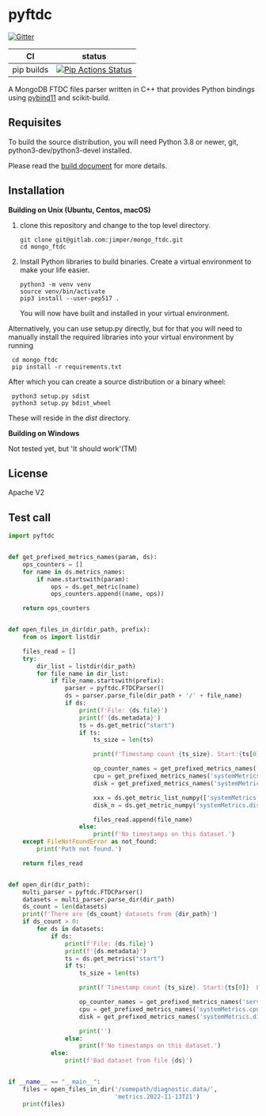 pyftdc
==============

[![Gitter][gitter-badge]][gitter-link]

|      CI              | status |
|----------------------|--------|
| pip builds           | [![Pip Actions Status][actions-pip-badge]][actions-pip-link] |



A MongoDB FTDC files parser written in C++ that provides Python bindings using [pybind11](https://github.com/pybind/pybind11) and scikit-build.



[gitter-badge]:            https://badges.gitter.im/pybind/Lobby.svg
[gitter-link]:             https://gitter.im/pybind/Lobby
[actions-badge]:           https://github.com/pybind/pyftdc/workflows/Tests/badge.svg
[actions-conda-link]:      https://github.com/pybind/pyftdc/actions?query=workflow%3AConda
[actions-conda-badge]:     https://github.com/pybind/pyftdc/workflows/Conda/badge.svg
[actions-pip-link]:        https://github.com/pybind/pyftdc/actions?query=workflow%3APip
[actions-pip-badge]:       https://github.com/pybind/pyftdc/workflows/Pip/badge.svg
[actions-wheels-link]:     https://github.com/pybind/pyftdc/actions?query=workflow%3AWheels
[actions-wheels-badge]:    https://github.com/pybind/pyftdc/workflows/Wheels/badge.svg



Requisites
------------

To build the source distribution, you will need Python 3.8 or newer, git, python3-dev/python3-devel installed.

Please read the [build document](docs/build.md) for more details.


Installation
------------

**Building on Unix (Ubuntu, Centos, macOS)**

  
 1. clone this repository and change to the top level directory.
      ```
      git clone git@gitlab.com:jimper/mongo_ftdc.git 
      cd mongo_ftdc
      ```
      
 2. Install Python libraries to build binaries. Create a virtual environment to make your life easier.
 
      ```
      python3 -m venv venv
      source venv/bin/activate
      pip3 install --user-pep517 .
      ```
      
    You will now have built and installed in your virtual environment.
    

Alternatively, you can use setup.py directly, but for that you will need to manually install the required libraries into your virtual environment by running

     
     cd mongo_ftdc
     pip install -r requirements.txt
     
     
After which you can create a source distribution or a binary wheel:

     
     python3 setup.py sdist
     python3 setup.py bdist_wheel
     
These will reside in the _dist_ directory.


**Building on Windows**
  
  Not tested yet, but 'It should work'(TM)
  


License
-------

Apache V2

Test call
---------

```python
import pyftdc


def get_prefixed_metrics_names(param, ds):
    ops_counters = []
    for name in ds.metrics_names:
        if name.startswith(param):
            ops = ds.get_metric(name)
            ops_counters.append((name, ops))

    return ops_counters


def open_files_in_dir(dir_path, prefix):
    from os import listdir

    files_read = []
    try:
        dir_list = listdir(dir_path)
        for file_name in dir_list:
            if file_name.startswith(prefix):
                parser = pyftdc.FTDCParser()
                ds = parser.parse_file(dir_path + '/' + file_name)
                if ds:
                    print(f'File: {ds.file}')
                    print(f'{ds.metadata}')
                    ts = ds.get_metric("start")
                    if ts:
                        ts_size = len(ts)

                        print(f'Timestamp count {ts_size}. Start:{ts[0]}  Last: {ts[-1]}')

                        op_counter_names = get_prefixed_metrics_names('serverStatus.opcounters', ds)
                        cpu = get_prefixed_metrics_names('systemMetrics.cpu', ds)
                        disk = get_prefixed_metrics_names('systemMetrics.disks.nvme1n1', ds)

                        xxx = ds.get_metric_list_numpy(['systemMetrics.cpu.iowait_ms', 'xxx', 'systemMetrics.cpu.num_cpus'])
                        disk_n = ds.get_metric_numpy('systemMetrics.disks.nvme1n1.writes')

                        files_read.append(file_name)
                    else:
                        print(f'No timestamps on this dataset.')
    except FileNotFoundError as not_found:
        print('Path not found.')

    return files_read


def open_dir(dir_path):
    multi_parser = pyftdc.FTDCParser()
    datasets = multi_parser.parse_dir(dir_path)
    ds_count = len(datasets)
    print(f'There are {ds_count} datasets from {dir_path}')
    if ds_count > 0:
        for ds in datasets:
            if ds:
                print(f'File: {ds.file}')
                print(f'{ds.metadata}')
                ts = ds.get_metrics("start")
                if ts:
                    ts_size = len(ts)

                    print(f'Timestamp count {ts_size}. Start:{ts[0]}  Last: {ts[-1]}')

                    op_counter_names = get_prefixed_metrics_names('serverStatus.opcounters', ds)
                    cpu = get_prefixed_metrics_names('systemMetrics.cpu', ds)
                    disk = get_prefixed_metrics_names('systemMetrics.disks.nvme1n1', ds)

                    print('')
                else:
                    print(f'No timestamps on this dataset.')
            else:
                print(f'Bad dataset from file {ds}')


if __name__ == "__main__":
    files = open_files_in_dir('/somepath/diagnostic.data/',
                              'metrics.2022-11-13T21')
    print(files)

```

[`cibuildwheel`]:          https://cibuildwheel.readthedocs.io
